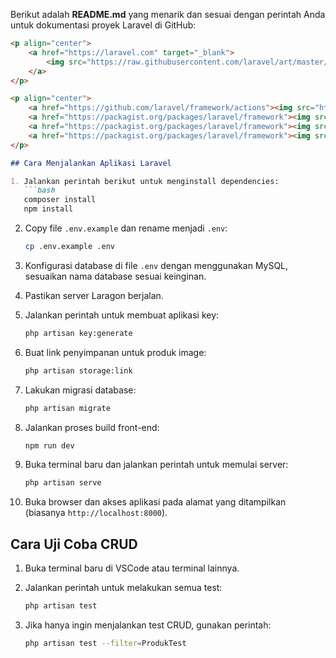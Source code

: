Berikut adalah **README.md** yang menarik dan sesuai dengan perintah Anda untuk dokumentasi proyek Laravel di GitHub:

```markdown
<p align="center">
    <a href="https://laravel.com" target="_blank">
        <img src="https://raw.githubusercontent.com/laravel/art/master/logo-lockup/5%20SVG/2%20CMYK/1%20Full%20Color/laravel-logolockup-cmyk-red.svg" width="400" alt="Laravel Logo">
    </a>
</p>

<p align="center">
    <a href="https://github.com/laravel/framework/actions"><img src="https://github.com/laravel/framework/workflows/tests/badge.svg" alt="Build Status"></a>
    <a href="https://packagist.org/packages/laravel/framework"><img src="https://img.shields.io/packagist/dt/laravel/framework" alt="Total Downloads"></a>
    <a href="https://packagist.org/packages/laravel/framework"><img src="https://img.shields.io/packagist/v/laravel/framework" alt="Latest Stable Version"></a>
    <a href="https://packagist.org/packages/laravel/framework"><img src="https://img.shields.io/packagist/l/laravel/framework" alt="License"></a>
</p>

## Cara Menjalankan Aplikasi Laravel

1. Jalankan perintah berikut untuk menginstall dependencies:
   ```bash
   composer install
   npm install
   ```

2. Copy file `.env.example` dan rename menjadi `.env`:
   ```bash
   cp .env.example .env
   ```

3. Konfigurasi database di file `.env` dengan menggunakan MySQL, sesuaikan nama database sesuai keinginan.

4. Pastikan server Laragon berjalan.

5. Jalankan perintah untuk membuat aplikasi key:
   ```bash
   php artisan key:generate
   ```

6. Buat link penyimpanan untuk produk image:
   ```bash
   php artisan storage:link
   ```

7. Lakukan migrasi database:
   ```bash
   php artisan migrate
   ```

8. Jalankan proses build front-end:
   ```bash
   npm run dev
   ```

9. Buka terminal baru dan jalankan perintah untuk memulai server:
   ```bash
   php artisan serve
   ```

10. Buka browser dan akses aplikasi pada alamat yang ditampilkan (biasanya `http://localhost:8000`).

## Cara Uji Coba CRUD

1. Buka terminal baru di VSCode atau terminal lainnya.

2. Jalankan perintah untuk melakukan semua test:
   ```bash
   php artisan test
   ```

3. Jika hanya ingin menjalankan test CRUD, gunakan perintah:
   ```bash
   php artisan test --filter=ProdukTest
   ```

```
